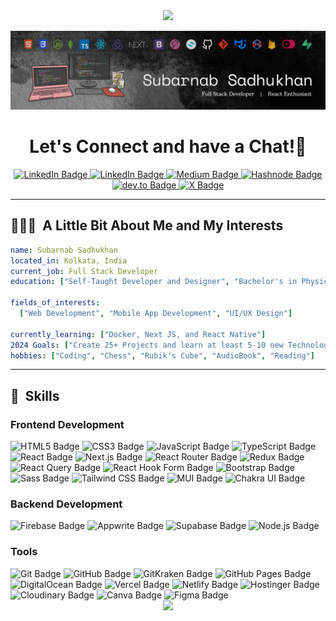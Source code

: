 
<div align="center" >
  <img  src="https://capsule-render.vercel.app/api?type=waving&color=gradient&height=100&section=header" />
</div>

[![Header](https://raw.githubusercontent.com/subarnabsadhukhan/assets/main/linkedin_cover.png "Header")](https://martinheinz.dev/)

<h1 align="center" >
  Let's Connect and have a Chat!💬
</h1>

<div align="center">
<!-- My Website -->
<a target="_blank" href="https://subarnabsadhukhan.com/">
   <img src="https://custom-icon-badges.demolab.com/badge/Portfolio-8364cc?logo=coding&logoColor=fff&style=flat" alt="LinkedIn Badge" height="35">
<!--   <img style="height: 40px;" alt="Website" src="https://raw.githubusercontent.com/subarnabsadhukhan/assets/main/website.png"/> -->
</a>
<!-- LinkedIn --> 
<a href="https://www.linkedin.com/in/subarnabsadhukhan/">
  <img src="https://img.shields.io/badge/LinkedIn-0A66C2?logo=linkedin&logoColor=fff&style=flat" alt="LinkedIn Badge" height="35">
<!--   <img style="height: 40px;" alt="LinkedIn"  src="https://raw.githubusercontent.com/subarnabsadhukhan/assets/main/linkedin.png"/> -->
</a>
<!-- Medium -->
<a href="https://medium.com/@subarnabsadhukhan">
  <img src="https://img.shields.io/badge/Medium-272b33?logo=medium&logoColor=fff&style=flat" alt="Medium Badge" height="35">
<!--   <img style="height: 40px;" alt="Medium" src="https://raw.githubusercontent.com/subarnabsadhukhan/assets/main/medium.png"/> -->
</a>
<!-- Hashnode -->
<a href="https://subarnab.com/">
  <img src="https://img.shields.io/badge/Hashnode-2962FF?logo=hashnode&logoColor=fff&style=flat" alt="Hashnode Badge" height="35">
<!--   <img style="height: 40px;"  src="https://raw.githubusercontent.com/subarnabsadhukhan/assets/main/hashnode.png"/> -->
</a>
<!-- Dev.to -->
<a href="https://dev.to/subarnabsadhukhan">
  <img src="https://img.shields.io/badge/dev.to-272b33?logo=devdotto&logoColor=fff&style=flat" alt="dev.to Badge" height="35">
<!--   <img style="height: 40px;" alt="Dev.to" src="https://raw.githubusercontent.com/subarnabsadhukhan/assets/main/dev.png"/> -->
</a>
<!-- Twitter -->
<a href="https://twitter.com/SubarnabS">
  <img src="https://img.shields.io/badge/Twitter-272b33?logo=x&logoColor=fff&style=flat" alt="X Badge" height="35">
<!--   <img src="https://img.shields.io/badge/Twitter-1D9BF0?logo=twitter&logoColor=fff&style=flat" alt="Twitter Badge" height="35"> -->
<!--   <img style="height: 40px;" alt="Twitter" src="https://raw.githubusercontent.com/subarnabsadhukhan/assets/main/x.png"/> -->
</a>
</div>

---

<h2> 👨🏻‍💻 &nbsp;A Little Bit About Me and My Interests</h2>

```yaml
name: Subarnab Sadhukhan
located_in: Kolkata, India
current_job: Full Stack Developer
education: ["Self-Taught Developer and Designer", "Bachelor's in Physics"]

fields_of_interests:
  ["Web Development", "Mobile App Development", "UI/UX Design"]

currently_learning: ["Docker, Next JS, and React Native"]
2024 Goals: ["Create 25+ Projects and learn at least 5-10 new Technologies."]
hobbies: ["Coding", "Chess", "Rubik's Cube", "AudioBook", "Reading"]
```

---

<h2> 🚀 &nbsp;Skills</h2>
<!-- Frontend -->

### Frontend Development
<div>
  <img src="https://img.shields.io/badge/HTML5-E34F26?logo=html5&logoColor=fff&style=flat" alt="HTML5 Badge" height="35">
  <img src="https://img.shields.io/badge/CSS3-1572B6?logo=css3&logoColor=fff&style=flat" alt="CSS3 Badge" height="35">
  <img src="https://img.shields.io/badge/JavaScript-F7DF1E?logo=javascript&logoColor=000&style=flat" alt="JavaScript Badge" height="35">
  <img src="https://img.shields.io/badge/TypeScript-3178C6?logo=typescript&logoColor=fff&style=flat" alt="TypeScript Badge" height="35">
  <img src="https://img.shields.io/badge/React-61DAFB?logo=react&logoColor=000&style=flat" alt="React Badge" height="35">
  <img src="https://img.shields.io/badge/Next.js-000?logo=nextdotjs&logoColor=fff&style=flat" alt="Next.js Badge" height="35">
  <img src="https://img.shields.io/badge/React%20Router-CA4245?logo=reactrouter&logoColor=fff&style=flat" alt="React Router Badge" height="35">
  <img src="https://img.shields.io/badge/Redux-764ABC?logo=redux&logoColor=fff&style=flat" alt="Redux Badge" height="35">
  <img src="https://img.shields.io/badge/React%20Query-FF4154?logo=reactquery&logoColor=fff&style=flat" alt="React Query Badge" height="35">
  <img src="https://img.shields.io/badge/React%20Hook%20Form-EC5990?logo=reacthookform&logoColor=fff&style=flat" alt="React Hook Form Badge" height="35">
  <img src="https://img.shields.io/badge/Bootstrap-7952B3?logo=bootstrap&logoColor=fff&style=flat" alt="Bootstrap Badge" height="35">
  <img src="https://img.shields.io/badge/Sass-C69?logo=sass&logoColor=fff&style=flat" alt="Sass Badge" height="35">
  <img src="https://img.shields.io/badge/Tailwind%20CSS-06B6D4?logo=tailwindcss&logoColor=fff&style=flat" alt="Tailwind CSS Badge" height="35">
  <img src="https://img.shields.io/badge/MUI-007FFF?logo=mui&logoColor=fff&style=flat" alt="MUI Badge" height="35">
  <img src="https://img.shields.io/badge/Chakra%20UI-319795?logo=chakraui&logoColor=fff&style=flat" alt="Chakra UI Badge" height="35">
</div>

<!--
<img style="height: 40px;" src="https://cdn.jsdelivr.net/gh/devicons/devicon@latest/icons/css3/css3-original.svg" />
<img style="height: 40px;" src="https://cdn.jsdelivr.net/gh/devicons/devicon@latest/icons/javascript/javascript-original.svg" />
<img style="height: 40px;" src="https://cdn.jsdelivr.net/gh/devicons/devicon@latest/icons/typescript/typescript-original.svg" />
<img style="height: 40px;" src="https://cdn.jsdelivr.net/gh/devicons/devicon@latest/icons/react/react-original.svg" />
<img style="height: 40px;" src="https://cdn.jsdelivr.net/gh/devicons/devicon@latest/icons/redux/redux-original.svg" />
<img style="height: 40px;" src="https://cdn.jsdelivr.net/gh/devicons/devicon@latest/icons/reactrouter/reactrouter-original.svg" />
<img style="height: 40px;" src="https://cdn.jsdelivr.net/gh/devicons/devicon@latest/icons/sass/sass-original.svg" />
<img style="height: 40px;" src="https://cdn.jsdelivr.net/gh/devicons/devicon@latest/icons/tailwindcss/tailwindcss-original.svg" />
<img style="height: 40px;" src="https://cdn.jsdelivr.net/gh/devicons/devicon@latest/icons/bootstrap/bootstrap-original.svg" />
<img style="height: 40px;" src="https://cdn.jsdelivr.net/gh/devicons/devicon@latest/icons/materialui/materialui-original.svg" />
<img style="height: 40px;" src="https://cdn.jsdelivr.net/gh/devicons/devicon@latest/icons/nextjs/nextjs-original.svg" />
-->


<!-- Backend -->

### Backend Development
<div>
  <img src="https://img.shields.io/badge/Firebase-FFCA28?logo=firebase&logoColor=000&style=flat" alt="Firebase Badge" height="35">
  <img src="https://img.shields.io/badge/Appwrite-FD366E?logo=appwrite&logoColor=fff&style=flat" alt="Appwrite Badge" height="35">
  <img src="https://img.shields.io/badge/Supabase-3FCF8E?logo=supabase&logoColor=fff&style=flat" alt="Supabase Badge" height="35">
  <img src="https://img.shields.io/badge/Node.js-393?logo=nodedotjs&logoColor=fff&style=flat" alt="Node.js Badge" height="35">
</div>

<!---
<img style="height: 40px;" src="https://cdn.jsdelivr.net/gh/devicons/devicon@latest/icons/firebase/firebase-original.svg" />
<img style="height: 40px;" src="https://cdn.jsdelivr.net/gh/devicons/devicon@latest/icons/appwrite/appwrite-original.svg" />
<img style="height: 40px;" src="https://cdn.jsdelivr.net/gh/devicons/devicon@latest/icons/supabase/supabase-original.svg" />
<img style="height: 40px;" src="https://cdn.jsdelivr.net/gh/devicons/devicon@latest/icons/nodejs/nodejs-original.svg" />
--->
<!-- Tools -->

### Tools

<div>
  <img src="https://img.shields.io/badge/Git-F05032?logo=git&logoColor=fff&style=flat" alt="Git Badge" height="35">
  <img src="https://img.shields.io/badge/GitHub-181717?logo=github&logoColor=fff&style=flat" alt="GitHub Badge" height="35">
  <img src="https://img.shields.io/badge/GitKraken-179287?logo=gitkraken&logoColor=fff&style=flat" alt="GitKraken Badge" height="35">
  <img src="https://img.shields.io/badge/GitHub%20Pages-222?logo=githubpages&logoColor=fff&style=flat" alt="GitHub Pages Badge" height="35">
  <img src="https://img.shields.io/badge/DigitalOcean-0080FF?logo=digitalocean&logoColor=fff&style=flat" alt="DigitalOcean Badge" height="35">
  <img src="https://img.shields.io/badge/Vercel-000?logo=vercel&logoColor=fff&style=flat" alt="Vercel Badge" height="35">
  <img src="https://img.shields.io/badge/Netlify-00C7B7?logo=netlify&logoColor=fff&style=flat" alt="Netlify Badge" height="35">
  <img src="https://img.shields.io/badge/Hostinger-673DE6?logo=hostinger&logoColor=fff&style=flat" alt="Hostinger Badge" height="35">
  <img src="https://img.shields.io/badge/Cloudinary-3448C5?logo=cloudinary&logoColor=fff&style=flat" alt="Cloudinary Badge" height="35">
  <img src="https://img.shields.io/badge/Canva-00C4CC?logo=canva&logoColor=fff&style=flat" alt="Canva Badge" height="35">
  <img src="https://img.shields.io/badge/Figma-F24E1E?logo=figma&logoColor=fff&style=flat" alt="Figma Badge" height="35">
</div>

<!---
<table>
  <tr>
    <td align="center" width="96">
      <img style="height: 40px;" src="https://cdn.jsdelivr.net/gh/devicons/devicon@latest/icons/git/git-original.svg" alt="Git" /> </br> Git
    </td>
    <td align="center" width="96">
      <img style="height: 40px;" src="https://raw.githubusercontent.com/subarnabsadhukhan/assets/main/github.png" alt="Github" /> </br> Github
    </td>
    <td align="center" width="96">
      <img style="height: 40px;" src="https://cdn.jsdelivr.net/gh/devicons/devicon@latest/icons/canva/canva-original.svg" alt="Canva" /> </br> Canva
    </td>
    <td align="center" width="96">
      <img style="height: 40px;" src="https://cdn.jsdelivr.net/gh/devicons/devicon@latest/icons/figma/figma-original.svg" alt="Figma" /> </br> Figma
    </td>
    <td align="center" width="96">
      <img style="height: 40px;" src="https://cdn.jsdelivr.net/gh/devicons/devicon@latest/icons/vercel/vercel-original.svg" alt="Vercel" /> </br> Vercel
    </td>
    <td align="center" width="96">
      <img style="height: 40px;" src="https://cdn.jsdelivr.net/gh/devicons/devicon@latest/icons/netlify/netlify-original.svg" alt="Netlify" /> </br> Netlify
    </td>
    <td>
      <img style="height: 40px;" src="https://cdn.jsdelivr.net/gh/devicons/devicon@latest/icons/netlify/netlify-original.svg" alt="Cloudinary" /> </br> Cloudinary
    </td>
  </tr>
</table>
--->


<div align="center">
  <img  src="https://capsule-render.vercel.app/api?type=waving&color=gradient&height=100&section=footer"/>
</div>

